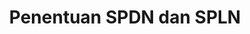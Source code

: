 ---
id: 9
title: Penentuan SPDN dan SPLN
linkurl: https://docs.google.com/document/d/1I4WSUDpbPZm5WCWReJg-n-cXV5EpiQUTgs1_CKVOM7Q
fitur: resume
category: kup
topik: Umum
type: word
tgl: 09/01/2020
---